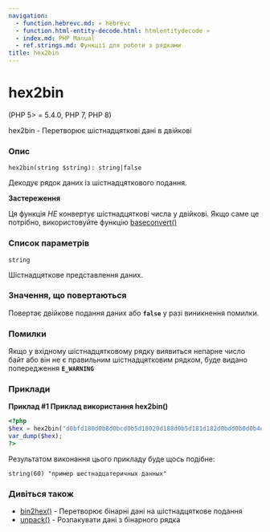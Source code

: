```yaml
---
navigation:
  - function.hebrevc.md: « hebrevc
  - function.html-entity-decode.html: htmlentitydecode »
  - index.md: PHP Manual
  - ref.strings.md: Функції для роботи з рядками
title: hex2bin
---
```

# hex2bin

(PHP 5> = 5.4.0, PHP 7, PHP 8)

hex2bin - Перетворює шістнадцяткові дані в двійкові

### Опис

```methodsynopsis
hex2bin(string $string): string|false
```

Декодує рядок даних із шістнадцяткового подання.

**Застереження**

Ця функція *НЕ* конвертує шістнадцяткові числа у двійкові. Якщо саме це потрібно, використовуйте функцію [baseconvert()](function.base-convert.md)

### Список параметрів

`string`

Шістнадцяткове представлення даних.

### Значення, що повертаються

Повертає двійкове подання даних або **`false`** у разі виникнення помилки.

### Помилки

Якщо у вхідному шістнадцятковому рядку виявиться непарне число байт або він не є правильним шістнадцятковим рядком, буде видано попередження **`E_WARNING`**

### Приклади

**Приклад #1 Приклад використання **hex2bin()****

```php
<?php
$hex = hex2bin("d0bfd180d0b8d0bcd0b5d18020d188d0b5d181d182d0bdd0b0d0b4d186d0b0d182d0b5d180d0b8d187d0bdd18bd18520d0b4d0b0d0bdd0bdd18bd185");
var_dump($hex);
?>
```

Результатом виконання цього прикладу буде щось подібне:

```
string(60) "пример шестнадцатеричных данных"
```

### Дивіться також

-   [bin2hex()](function.bin2hex.md) - Перетворює бінарні дані на шістнадцяткове подання
-   [unpack()](function.unpack.md) - Розпакувати дані з бінарного рядка
